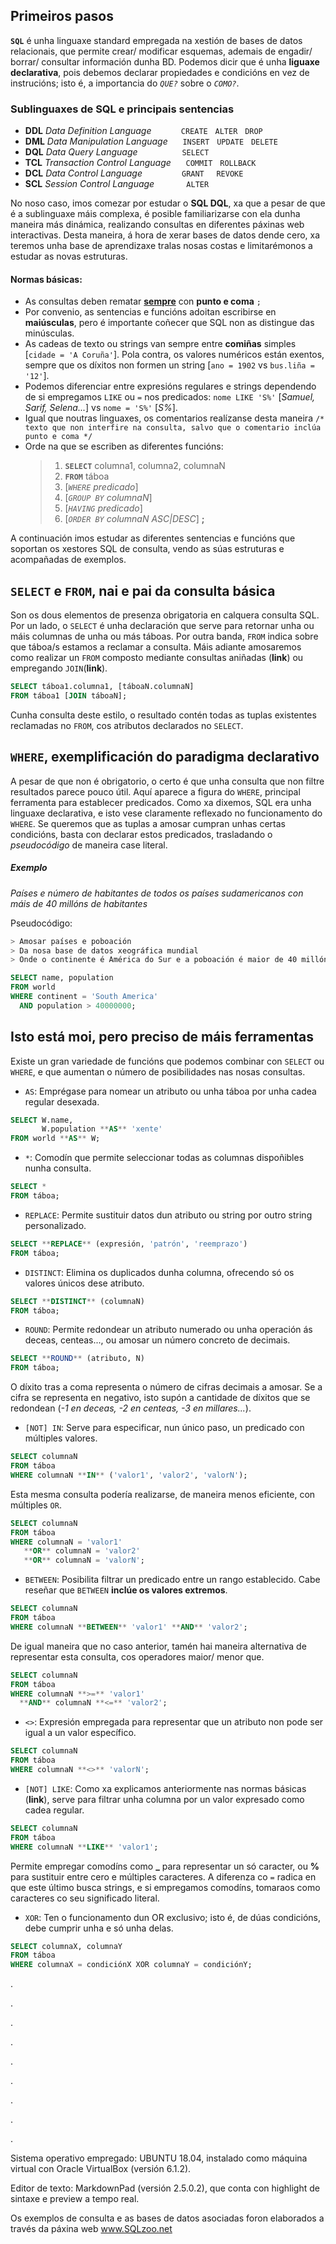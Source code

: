 ## Primeiros pasos

**```SQL```** é unha linguaxe standard empregada na xestión de bases de datos relacionais, que permite crear/ modificar esquemas, ademais de engadir/ borrar/ consultar información dunha BD. Podemos dicir que é unha **liguaxe declarativa**, pois debemos declarar propiedades e condicións en vez de instrucións; isto é, a importancia do *```QUE?```* sobre o *```COMO?```*.

### Sublinguaxes de SQL e principais sentencias

- **DDL** *Data Definition Language* &nbsp;&nbsp;&nbsp;&nbsp;&nbsp;&nbsp;&nbsp;&nbsp;&nbsp;&nbsp; ```CREATE``` &nbsp; ```ALTER``` &nbsp; ```DROP```
- **DML** *Data Manipulation Language* &nbsp;&nbsp;&nbsp;&nbsp; ```INSERT``` &nbsp; ```UPDATE``` &nbsp; ```DELETE```
- **DQL** *Data Query Language* &nbsp;&nbsp;&nbsp;&nbsp;&nbsp;&nbsp;&nbsp;&nbsp;&nbsp;&nbsp;&nbsp;&nbsp;&nbsp;&nbsp;&nbsp;&nbsp; ```SELECT```
- **TCL** *Transaction Control Language* &nbsp;&nbsp;&nbsp;&nbsp; ```COMMIT``` &nbsp; ```ROLLBACK```
- **DCL** *Data Control Language* &nbsp;&nbsp;&nbsp;&nbsp;&nbsp;&nbsp;&nbsp;&nbsp;&nbsp;&nbsp;&nbsp;&nbsp;&nbsp;&nbsp; ```GRANT``` &nbsp;&nbsp;&nbsp; ```REVOKE```
- **SCL** *Session Control Language* &nbsp;&nbsp;&nbsp;&nbsp;&nbsp;&nbsp;&nbsp;&nbsp;&nbsp;&nbsp;&nbsp; ```ALTER```

No noso caso, imos comezar por estudar o **SQL DQL**, xa que a pesar de que é a sublinguaxe máis complexa, é posible familiarizarse con ela dunha maneira más dinámica, realizando consultas en diferentes páxinas web interactivas. Desta maneira, á hora de xerar bases de datos dende cero, xa teremos unha base de aprendizaxe tralas nosas costas e limitarémonos a estudar as novas estruturas.

#### Normas básicas: 

- As consultas deben rematar <u>**sempre**</u> con **punto e coma** ```;```
- Por convenio, as sentencias e funcións adoitan escribirse en **maiúsculas**, pero é importante coñecer que SQL non as distingue das minúsculas. 
- As cadeas de texto ou strings van sempre entre **comiñas** simples [```cidade = 'A Coruña'```]. Pola contra, os valores numéricos están exentos, sempre que os díxitos non formen un string [```ano = 1902``` vs ```bus.liña = '12'```].
- Podemos diferenciar entre expresións regulares e strings dependendo de si empregamos ```LIKE``` ou ```=``` nos predicados: ```nome LIKE 'S%'``` [*Samuel, Sarif, Selena...*] vs ```nome = 'S%'``` [*S%*].
- Igual que noutras linguaxes, os comentarios realízanse desta maneira ```/* texto que non interfire na consulta, salvo que o comentario inclúa punto e coma */```
- Orde na que se escriben as diferentes funcións:
	> 1. **```SELECT```** columna1, columna2, columnaN
	> 2. **```FROM```** táboa
	> 3. [*```WHERE```  predicado*]
	> 4. [*```GROUP BY``` columnaN*]
	> 5. [*```HAVING```  predicado*]
	> 6. [*```ORDER BY``` columnaN ASC|DESC*] **;**

A continuación imos estudar as diferentes sentencias e funcións que soportan os xestores SQL de consulta, vendo as súas estruturas e acompañadas de exemplos.

## ```SELECT``` e ```FROM```, nai e pai da consulta básica

Son os dous elementos de presenza obrigatoria en calquera consulta SQL. Por un lado, o ```SELECT``` é unha declaración que serve para retornar unha ou máis columnas de unha ou más táboas. Por outra banda, ```FROM``` indica sobre que táboa/s estamos a reclamar a consulta. Máis adiante amosaremos como realizar un ```FROM``` composto mediante consultas aniñadas (**link**) ou empregando ```JOIN```(**link**). 

```sql
SELECT táboa1.columna1, [táboaN.columnaN]
FROM táboa1 [JOIN táboaN];
```

Cunha consulta deste estilo, o resultado contén todas as tuplas existentes reclamadas no ```FROM```, cos atributos declarados no ```SELECT```.


## ```WHERE```, exemplificación do paradigma declarativo

A pesar de que non é obrigatorio, o certo é que unha consulta que non filtre resultados parece pouco útil. Aquí aparece a figura do ```WHERE```, principal ferramenta para establecer predicados. Como xa dixemos, SQL era unha linguaxe declarativa, e isto vese claramente reflexado no funcionamento do ```WHERE```. Se queremos que as tuplas a amosar cumpran unhas certas condicións, basta con declarar estos predicados, trasladando o *pseudocódigo* de maneira case literal.

##### Exemplo

*Países e número de habitantes de todos os países sudamericanos con máis de 40 millóns de habitantes*

Pseudocódigo:
```sh
> Amosar países e poboación
> Da nosa base de datos xeográfica mundial
> Onde o continente é América do Sur e a poboación é maior de 40 millóns
```

```sql
SELECT name, population
FROM world
WHERE continent = 'South America'
  AND population > 40000000;
```

## Isto está moi, pero preciso de máis ferramentas

Existe un gran variedade de funcións que podemos combinar con ```SELECT``` ou ```WHERE```, e que aumentan o número de posibilidades nas nosas consultas. 

- ```AS```: Emprégase para nomear un atributo ou unha táboa por unha cadea regular desexada.
```sql
SELECT W.name, 
       W.population **AS** 'xente'
FROM world **AS** W;
```
- ```*```: Comodín que permite seleccionar todas as columnas dispoñibles nunha consulta.
```sql
SELECT *
FROM táboa;
```
- ```REPLACE```: Permite sustituir datos dun atributo ou string por outro string personalizado.
```sql
SELECT **REPLACE** (expresión, 'patrón', 'reemprazo')
FROM táboa;
```
- ```DISTINCT```: Elimina os duplicados dunha columna, ofrecendo só os valores únicos dese atributo.
```sql
SELECT **DISTINCT** (columnaN)
FROM táboa;
```
- ```ROUND```: Permite redondear un atributo numerado ou unha operación ás deceas, centeas..., ou amosar un número concreto de decimais.
```sql
SELECT **ROUND** (atributo, N)
FROM táboa;
```
O díxito tras a coma representa o número de cifras decimais a amosar. Se a cifra se representa en negativo, isto supón a cantidade de díxitos que se redondean (*-1 en deceas, -2 en centeas, -3 en millares...*).
- ```[NOT] IN```: Serve para especificar, nun único paso, un predicado con múltiples valores. 
```sql
SELECT columnaN
FROM táboa
WHERE columnaN **IN** ('valor1', 'valor2', 'valorN');
```
Esta mesma consulta podería realizarse, de maneira menos eficiente, con múltiples ```OR```.
```sql
SELECT columnaN
FROM táboa
WHERE columnaN = 'valor1'
   **OR** columnaN = 'valor2'
   **OR** columnaN = 'valorN';
```
- ```BETWEEN```: Posibilita filtrar un predicado entre un rango establecido. Cabe reseñar que ```BETWEEN``` **inclúe os valores extremos**.
```sql
SELECT columnaN
FROM táboa
WHERE columnaN **BETWEEN** 'valor1' **AND** 'valor2';
```
De igual maneira que no caso anterior, tamén hai maneira alternativa de representar esta consulta, cos operadores maior/ menor que.
```sql
SELECT columnaN
FROM táboa
WHERE columnaN **>=** 'valor1' 
  **AND** columnaN **<=** 'valor2';
```
- ```<>```: Expresión empregada para representar que un atributo non pode ser igual a un valor específico.
```sql
SELECT columnaN
FROM táboa
WHERE columnaN **<>** 'valorN';
```
- ```[NOT] LIKE```: Como xa explicamos anteriormente nas normas básicas (**link**), serve para filtrar unha columna por un valor expresado como cadea regular. 
```sql
SELECT columnaN
FROM táboa
WHERE columnaN **LIKE** 'valor1';
```
Permite empregar comodíns como **_** para representar un só caracter, ou **%** para sustituir entre cero e múltiples caracteres. A diferenza co ```=``` radica en que este último busca strings, e si empregamos comodíns, tomaraos como caracteres co seu significado literal.
- ```XOR```: Ten o funcionamento dun OR exclusivo; isto é, de dúas condicións, debe cumprir unha e só unha delas. 
```sql
SELECT columnaX, columnaY
FROM táboa
WHERE columnaX = condiciónX XOR columnaY = condiciónY;
```


.

.

.

.

.

.

.

.

.


Sistema operativo empregado: UBUNTU 18.04, instalado como máquina virtual con Oracle VirtualBox (versión 6.1.2).

Editor de texto: MarkdownPad (versión 2.5.0.2), que conta con highlight de sintaxe e preview a tempo real.

Os exemplos de consulta e as bases de datos asociadas foron elaborados a través da páxina web www.SQLzoo.net
